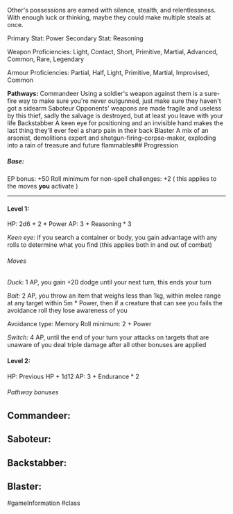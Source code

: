 Other's possessions are earned with silence, stealth, and relentlessness. With enough luck or thinking, maybe they could make multiple steals at once.

Primary Stat: Power
Secondary Stat: Reasoning

Weapon Proficiencies: Light, Contact, Short, Primitive, Martial, Advanced, Common, Rare, Legendary

Armour Proficiencies: Partial, Half, Light, Primitive, Martial, Improvised, Common

**Pathways:**
Commandeer
	Using a soldier's weapon against them is a sure-fire way to make sure you're never outgunned, just make sure they haven't got a sidearm
Saboteur
	Opponents' weapons are made fragile and useless by this thief, sadly the salvage is destroyed, but at least you leave with your life
Backstabber
	A keen eye for positioning and an invisible hand makes the last thing they'll ever feel a sharp pain in their back
Blaster
	A mix of an arsonist, demolitions expert and shotgun-firing-corpse-maker, exploding into a rain of treasure and future flammables## Progression

##### Base:
EP bonus: +50
Roll minimum for non-spell challenges: +2 ( this applies to the moves **you** activate )

---
#### Level 1:

HP: 2d6 + 2 * Power
AP: 3 + Reasoning * 3

*Keen eye:* if you search a container or body, you gain advantage with any rolls to determine what you find (this applies both in and out of combat)
###### Moves
*Duck:* 1 AP, you gain +20 dodge until your next turn, this ends your turn

*Bait:* 2 AP, you throw an item that weighs less than 1kg, within melee range at any target within 5m * Power, then if a creature that can see you fails the avoidance roll they lose awareness of you

Avoidance type: Memory
Roll minimum: 2 + Power

*Switch:* 4 AP, until the end of your turn your attacks on targets that are unaware of you deal triple damage after all other bonuses are applied

#### Level 2:

HP: Previous HP + 1d12
AP: 3 + Endurance * 2

###### Pathway bonuses

Commandeer: 
- 

Saboteur:
- 

Backstabber:
- 

Blaster:
- 

#gameInformation #class